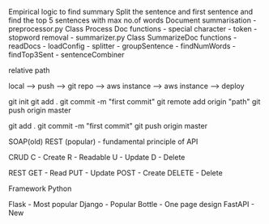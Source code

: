Empirical logic to find summary
Split the sentence and first sentence and find the top 5 sentences with max no.of words
Document summarisation
	- preprocessor.py
		Class Process Doc
	  		functions
	  		- special character
	  		- token
	  	- stopword removal
   	- summarizer.py
		Class SummarizeDoc
			functions
			- readDocs
			- loadConfig
	  		- splitter
	  		- groupSentence
	  		- findNumWords
	  		- findTop3Sent
	  		- sentenceCombiner 
	  		
	  		
relative path

local --> push --> git repo --> aws instance --> aws instance --> deploy

git init
git add . 
git commit -m "first commit"
git remote add origin "path"
git push origin master


git add . 
git commit -m "first commit"
git push origin master

SOAP(old)
REST (popular) - fundamental principle of API

CRUD
C - Create
R - Readable
U - Update
D - Delete


REST
GET - Read
PUT - Update
POST - Create
DELETE - Delete


Framework
Python


Flask - Most popular
Django - Popular
Bottle - One page design
FastAPI - New













